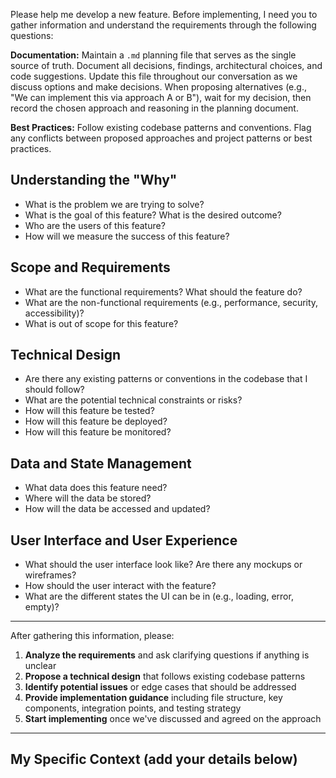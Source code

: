 Please help me develop a new feature. Before implementing, I need you to gather information and understand the requirements through the following questions:

**Documentation:** Maintain a `.md` planning file that serves as the single source of truth. Document all decisions, findings, architectural choices, and code suggestions. Update this file throughout our conversation as we discuss options and make decisions. When proposing alternatives (e.g., "We can implement this via approach A or B"), wait for my decision, then record the chosen approach and reasoning in the planning document.

**Best Practices:** Follow existing codebase patterns and conventions. Flag any conflicts between proposed approaches and project patterns or best practices.

## Understanding the "Why"

- What is the problem we are trying to solve?
- What is the goal of this feature? What is the desired outcome?
- Who are the users of this feature?
- How will we measure the success of this feature?

## Scope and Requirements

- What are the functional requirements? What should the feature do?
- What are the non-functional requirements (e.g., performance, security, accessibility)?
- What is out of scope for this feature?

## Technical Design

- Are there any existing patterns or conventions in the codebase that I should follow?
- What are the potential technical constraints or risks?
- How will this feature be tested?
- How will this feature be deployed?
- How will this feature be monitored?

## Data and State Management

- What data does this feature need?
- Where will the data be stored?
- How will the data be accessed and updated?

## User Interface and User Experience

- What should the user interface look like? Are there any mockups or wireframes?
- How should the user interact with the feature?
- What are the different states the UI can be in (e.g., loading, error, empty)?

---

After gathering this information, please:

1. **Analyze the requirements** and ask clarifying questions if anything is unclear
2. **Propose a technical design** that follows existing codebase patterns
3. **Identify potential issues** or edge cases that should be addressed
4. **Provide implementation guidance** including file structure, key components, integration points, and testing strategy
5. **Start implementing** once we've discussed and agreed on the approach

---

## My Specific Context (add your details below)
